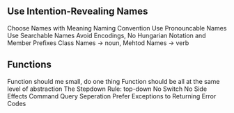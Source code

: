 ## **Use Intention-Revealing Names**
Choose Names with Meaning
Naming Convention
Use Pronouncable Names
Use Searchable Names
Avoid Encodings, No Hungarian Notation and Member Prefixes
Class Names -> noun, Mehtod Names -> verb


## **Functions**
Function should me small, do one thing
Function should be all at the same level of abstraction
The Stepdown Rule: top-down
No Switch
No Side Effects
Command Query Seperation
Prefer Exceptions to Returning Error Codes
